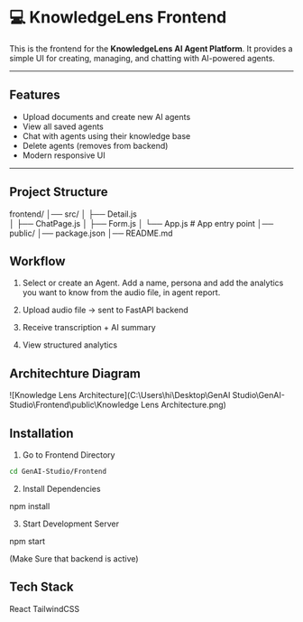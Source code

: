 
# 💻 KnowledgeLens Frontend

This is the frontend for the **KnowledgeLens AI Agent Platform**. It provides a simple UI for creating, managing, and chatting with AI-powered agents.

---

##  Features
- Upload documents and create new AI agents
- View all saved agents
- Chat with agents using their knowledge base
- Delete agents (removes from backend)
- Modern responsive UI

---

##  Project Structure

frontend/
│── src/
│ ├── Detail.js      
│ ├── ChatPage.js
│ ├── Form.js
│ └── App.js # App entry point
│── public/
│── package.json
│── README.md

## Workflow

1. Select or create an Agent. Add a name, persona and add the analytics you want to know from the audio file, in agent report.

2. Upload audio file → sent to FastAPI backend

3. Receive transcription + AI summary

4. View structured analytics

## Architechture Diagram

![Knowledge Lens Architecture](C:\Users\hi\Desktop\GenAI Studio\GenAI-Studio\Frontend\public\Knowledge Lens Architecture.png)

## Installation

1. Go to Frontend Directory

```bash
cd GenAI-Studio/Frontend
```

2. Install Dependencies

npm install

3. Start Development Server

npm start

(Make Sure that backend is active)

## Tech Stack

React
TailwindCSS



